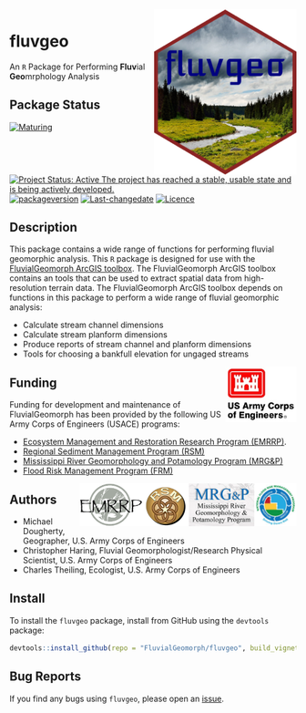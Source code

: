 
<!-- README.md is generated from README.Rmd. Please edit that file -->

<img src="man/figures/fluvgeo-3.png" width=250 align="right" />

# fluvgeo

An `R` Package for Performing **Fluv**ial **Geo**mrphology Analysis

## Package Status

[![Maturing](https://img.shields.io/badge/lifecycle-maturing-blue.svg)](https://www.tidyverse.org/lifecycle)
[![Project Status: Active The project has reached a stable, usable state
and is being actively
developed.](https://www.repostatus.org/badges/latest/active.svg)](https://www.repostatus.org/#active)
[![packageversion](https://img.shields.io/badge/Package%20version-0.1.30-orange.svg?style=flat-square)](commits/master)
[![Last-changedate](https://img.shields.io/badge/last%20change-2020--09--19-yellowgreen.svg)](/commits/master)
[![Licence](https://img.shields.io/badge/licence-CC0-blue.svg)](http://choosealicense.com/licenses/cc0-1.0/)

## Description

This package contains a wide range of functions for performing fluvial
geomorphic analysis. This `R` package is designed for use with the
[FluvialGeomorph ArcGIS
toolbox](https://github.com/FluvialGeomorph/FluvialGeomorph). The
FluvialGeomorph ArcGIS toolbox contains an tools that can be used to
extract spatial data from high-resolution terrain data. The
FluvialGeomorph ArcGIS toolbox depends on functions in this package to
perform a wide range of fluvial geomorphic analysis:

  - Calculate stream channel dimensions
  - Calculate stream planform dimensions
  - Produce reports of stream channel and planform dimensions
  - Tools for choosing a bankfull elevation for ungaged streams

<img src="man/figures/HDQLO-03_h120.jpg" width=125 align="right" />

## Funding

Funding for development and maintenance of FluvialGeomorph has been
provided by the following US Army Corps of Engineers (USACE) programs:

  - [Ecosystem Management and Restoration Research Program
    (EMRRP)](https://emrrp.el.erdc.dren.mil).
  - [Regional Sediment Management Program
    (RSM)](https://rsm.usace.army.mil/)
  - [Mississippi River Geomorphology and Potamology Program
    (MRG\&P)](https://www.mvd.usace.army.mil/Missions/Mississippi-River-Science-Technology/MS-River-Geomorphology-Potamology/)
  - [Flood Risk Management Program
    (FRM)](https://www.iwr.usace.army.mil/Missions/Flood-Risk-Management/Flood-Risk-Management-Program/)

<img src="man/figures/FRMP_300.png" height=75 align="right" /><img src="man/figures/MRG&P_300.png" height=75 align="right" /><img src="man/figures/RSMlogo.png" height=75 align="right" /><img src="man/figures/EMRRP_logo_300.png" height=75 align="right" />

## Authors

  - Michael Dougherty, Geographer, U.S. Army Corps of Engineers
  - Christopher Haring, Fluvial Geomorphologist/Research Physical
    Scientist, U.S. Army Corps of Engineers
  - Charles Theiling, Ecologist, U.S. Army Corps of Engineers

## Install

To install the `fluvgeo` package, install from GitHub using the
`devtools` package:

``` r
devtools::install_github(repo = "FluvialGeomorph/fluvgeo", build_vignettes = TRUE)
```

## Bug Reports

If you find any bugs using `fluvgeo`, please open an
[issue](https://github.com/FluvialGeomorph/fluvgeo/issues).
